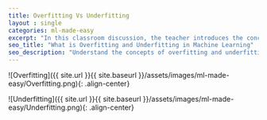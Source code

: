 ```yaml
---
title: Overfitting Vs Underfitting
layout : single
categories: ml-made-easy
excerpt: "In this classroom discussion, the teacher introduces the concepts of overfitting and underfitting in machine learning models. A student explains that overfitting occurs when the model is too complex and fits the training data too closely, resulting in poor generalization to new data. The student uses the analogy of a familiar route to work, where an unexpected traffic jam causes a delay, highlighting the over-reliance on past experiences. The teacher acknowledges the student's explanation. The student then explains underfitting as a situation where the model is too simple and fails to capture important patterns in the data, leading to poor performance. The student uses the analogy of taking a multiple-choice exam without preparation, where guessing without any information results in mostly incorrect answers. The teacher commends the class for their understanding of the concepts" 
seo_title: "What is Overfitting and Underfitting in Machine Learning"
seo_description: "Understand the concepts of overfitting and underfitting in machine learning models. Overfitting occurs when a model fits the training data too closely and fails to generalize, while underfitting happens when a model is too simple and unable to capture important patterns. Learn these concepts through relatable analogies involving unexpected traffic jams and unprepared multiple-choice exams."
---
```



![Overfitting]({{ site.url }}{{ site.baseurl }}/assets/images/ml-made-easy/Overfitting.png){: .align-center}

![Underfitting]({{ site.url }}{{ site.baseurl }}/assets/images/ml-made-easy/Underfitting.png){: .align-center}

